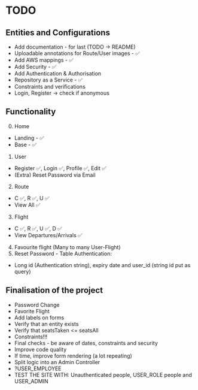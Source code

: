 # TODO

## Entities and Configurations
- Add documentation - for last (TODO -> README)
- Uploadable annotations for Route/User images - ✅
- Add AWS mappings - ✅
- Add Security - ✅
- Add Authentication & Authorisation
- Repository as a Service - ✅
- Constraints and verifications
- Login, Register -> check if anonymous

## Functionality
0. Home
- Landing - ✅
- Base - ✅
1. User 
- Register ✅, Login ✅, Profile ✅, Edit ✅
- (Extra) Reset Password via Email
2. Route 
- C ✅, R ✅, U ✅ 
- View All ✅
3. Flight 
- C ✅, R ✅, U ✅, D ✅
- View Departures/Arrivals ✅
4. Favourite flight (Many to many User-Flight)
5. Reset Password - Table Authentication:
- Long id (Authentication string), expiry date and user_id (string id put as query)

## Finalisation of the project
- Password Change
- Favorite Flight
- Add labels on forms
- Verify that an entity exists
- Verify that seatsTaken <= seatsAll
- Constraints!!!
- Final checks - be aware of dates, constraints and security
- Improve code quality
- If time, improve form rendering (a lot repeating)
- Split logic into an Admin Controller
- ?USER_EMPLOYEE
- TEST THE SITE WITH: Unauthenticated people, USER_ROLE people and USER_ADMIN